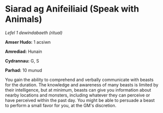 # Siarad ag Anifeiliaid (Speak with Animals)

*Lefel 1 dewindabaeth (ritual)*

**Amser Hudo:** 1 acsiwn

**Amrediad:** Hunain

**Cydrannau:** G, S

**Parhad:** 10  munud

You gain the ability to comprehend and verbally communicate with beasts for the duration. The knowledge and awareness of many beasts is limited by their intelligence, but at minimum, beasts can give you information about nearby locations and monsters, including whatever they can perceive or have perceived within the past day. You might be able to persuade a beast to perform a small favor for you, at the GM's discretion.